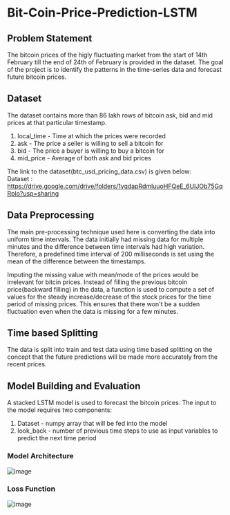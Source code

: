 # Bit-Coin-Price-Prediction-LSTM

## Problem Statement

The bitcoin prices of the higly fluctuating market from the start of 14th February till the end of 24th of February is provided in the dataset. The goal of the project is to identify the patterns in the time-series data and forecast future bitcoin prices. 

## Dataset
The dataset contains more than 86 lakh rows of bitcoin ask, bid and mid prices at that particular timestamp.

1. local_time - Time at which the prices were recorded
2. ask - The price a seller is willing to sell a bitcoin for
3. bid -  The price a buyer is willing to buy a bitcoin for
4. mid_price - Average of both ask and bid prices

The link to the dataset(btc_usd_pricing_data.csv) is given below:  
Dataset : https://drive.google.com/drive/folders/1yqdapRdmluuoHFQeE_6UIJOb75GqRplo?usp=sharing

## Data Preprocessing

The main pre-processing technique used here is converting the data into uniform time intervals. The data initially had missing data for multiple minutes and the difference between  time intervals had high variation. Therefore, a predefined time interval of 200 milliseconds is set using the mean of the difference between the timestamps.

Imputing the missing value with mean/mode of the prices would be irrelevant for bitcin prices. Instead of filling the previous bitcoin price(backward filling) in the data, a function is used to compute a set of values for the steady increase/decrease of the stock prices for the time period of missing prices. This ensures that there won't be a sudden fluctuation even when the data is missing for a few minutes.

## Time based Splitting

The data is split into train and test data using time based splitting on the concept that the future predictions will be made more accurately from the recent prices.

## Model Building and Evaluation

A stacked LSTM model is used to forecast the bitcoin prices. The input to the model requires two components:

1. Dataset - numpy array that will be fed into the model
2. look_back - number of previous time steps to use as input variables to predict the next time period

### Model Architecture 

![image](https://user-images.githubusercontent.com/34036465/111897400-c35d9a00-8a45-11eb-8bde-e238a45a53a1.png)

### Loss Function
![image](https://user-images.githubusercontent.com/34036465/111897460-fef86400-8a45-11eb-95ea-e7f113030187.png)




